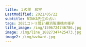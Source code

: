 ```yaml
---
title: １の間　和室
LastModified: 2021/05/22
subtitle: RINKA先生の占い
tags: 2021コトリ展in横浜阪東橋の様子
title_image: /img/1596724746786.jpg
image: /img/line_18827347425473.jpg
image2: /img/wvbwrd.jpg
---
```

